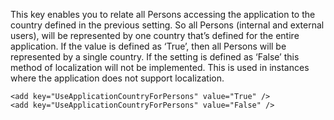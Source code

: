 <properties date="2016-05-10"
SortOrder="126"
/>

This key enables you to relate all Persons accessing the application to the country defined in the previous setting. So all Persons (internal and external users), will be represented by one country that’s defined for the entire application. If the value is defined as ‘True’, then all Persons will be represented by a single country. If the setting is defined as ‘False’ this method of localization will not be implemented. This is used in instances where the application does not support localization.

```
<add key="UseApplicationCountryForPersons" value="True" />
<add key="UseApplicationCountryForPersons" value="False" />
```

 

 
